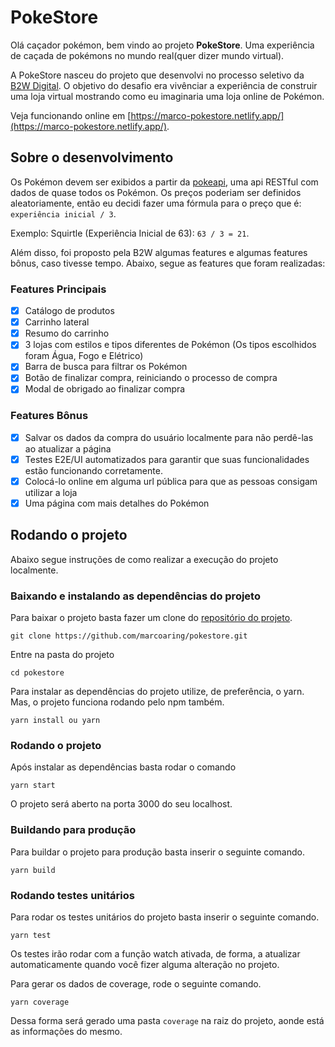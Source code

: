 # PokeStore

Olá caçador pokémon, bem vindo ao projeto <strong>PokeStore</strong>. Uma experiência de caçada de pokémons no mundo real(quer dizer mundo virtual).

A PokeStore nasceu do projeto que desenvolvi no processo seletivo da [B2W Digital](https://ri.b2w.digital/). O objetivo do desafio era vivênciar a experiência de construir uma loja virtual mostrando como eu imaginaria uma loja online de Pokémon.

Veja funcionando online em [https://marco-pokestore.netlify.app/](https://marco-pokestore.netlify.app/).

## Sobre o desenvolvimento

Os Pokémon devem ser exibidos a partir da [pokeapi](https://pokeapi.co/), uma api RESTful com dados de quase todos os Pokémon. Os preços poderiam ser definidos aleatoriamente, então eu decidi fazer uma fórmula para o preço que é: `experiência inicial / 3`.

Exemplo: Squirtle (Experiência Inicial de 63): `63 / 3 = 21`.

Além disso, foi proposto pela B2W algumas features e algumas features bônus, caso tivesse tempo. Abaixo, segue as features que foram realizadas:

### Features Principais

- [x] Catálogo de produtos
- [x] Carrinho lateral
- [x] Resumo do carrinho
- [x] 3 lojas com estilos e tipos diferentes de Pokémon (Os tipos escolhidos foram Água, Fogo e Elétrico)
- [x] Barra de busca para filtrar os Pokémon
- [x] Botão de finalizar compra, reiniciando o processo de compra
- [x] Modal de obrigado ao finalizar compra

### Features Bônus

- [x] Salvar os dados da compra do usuário localmente para não perdê-las ao atualizar a página
- [x] Testes E2E/UI automatizados para garantir que suas funcionalidades estão funcionando corretamente.
- [x] Colocá-lo online em alguma url pública para que as pessoas consigam utilizar a loja
- [x] Uma página com mais detalhes do Pokémon

## Rodando o projeto

Abaixo segue instruções de como realizar a execução do projeto localmente.

### Baixando e instalando as dependências do projeto

Para baixar o projeto basta fazer um clone do [repositório do projeto](https://github.com/marcoaring/pokestore).

```
git clone https://github.com/marcoaring/pokestore.git
```

Entre na pasta do projeto

```
cd pokestore
```

Para instalar as dependências do projeto utilize, de preferência, o yarn. Mas, o projeto funciona rodando pelo npm também.

```
yarn install ou yarn
```

### Rodando o projeto

Após instalar as dependências basta rodar o comando

```
yarn start
```

O projeto será aberto na porta 3000 do seu localhost.

### Buildando para produção

Para buildar o projeto para produção basta inserir o seguinte comando.

```
yarn build
```

### Rodando testes unitários

Para rodar os testes unitários do projeto basta inserir o seguinte comando.

```
yarn test
```

Os testes irão rodar com a função watch ativada, de forma, a atualizar automaticamente quando você fizer alguma alteração no projeto.

Para gerar os dados de coverage, rode o seguinte comando.

```
yarn coverage
```

Dessa forma será gerado uma pasta `coverage` na raiz do projeto, aonde está as informações do mesmo.
